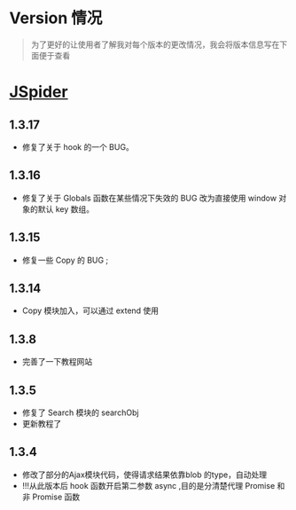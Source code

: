 # Version 情况
> 为了更好的让使用者了解我对每个版本的更改情况，我会将版本信息写在下面便于查看
# [JSpider](./JSpider.md)

## 1.3.17
- 修复了关于 hook 的一个 BUG。

## 1.3.16
- 修复了关于 Globals 函数在某些情况下失效的 BUG 改为直接使用 window 对象的默认 key 数组。

## 1.3.15
-  修复一些 Copy 的 BUG ;

## 1.3.14
- Copy 模块加入，可以通过 extend 使用

## 1.3.8
- 完善了一下教程网站

## 1.3.5
- 修复了 Search 模块的 searchObj 
- 更新教程了

## 1.3.4
- 修改了部分的Ajax模块代码，使得请求结果依靠blob 的type，自动处理
- !!!从此版本后 hook 函数开启第二参数 async ,目的是分清楚代理 Promise 和非 Promise 函数